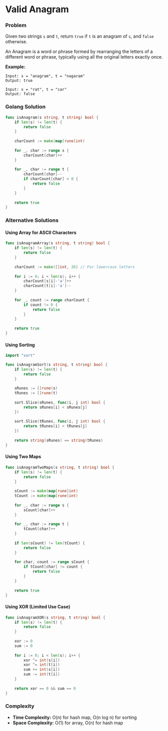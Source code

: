 # Valid Anagram

### Problem
Given two strings `s` and `t`, return `true` if `t` is an anagram of `s`, and `false` otherwise.

An Anagram is a word or phrase formed by rearranging the letters of a different word or phrase, typically using all the original letters exactly once.

**Example:**
```
Input: s = "anagram", t = "nagaram"
Output: true

Input: s = "rat", t = "car"
Output: false
```

### Golang Solution

```go
func isAnagram(s string, t string) bool {
    if len(s) != len(t) {
        return false
    }
    
    charCount := make(map[rune]int)
    
    for _, char := range s {
        charCount[char]++
    }
    
    for _, char := range t {
        charCount[char]--
        if charCount[char] < 0 {
            return false
        }
    }
    
    return true
}
```

### Alternative Solutions

#### **Using Array for ASCII Characters**
```go
func isAnagramArray(s string, t string) bool {
    if len(s) != len(t) {
        return false
    }
    
    charCount := make([]int, 26) // For lowercase letters
    
    for i := 0; i < len(s); i++ {
        charCount[s[i]-'a']++
        charCount[t[i]-'a']--
    }
    
    for _, count := range charCount {
        if count != 0 {
            return false
        }
    }
    
    return true
}
```

#### **Using Sorting**
```go
import "sort"

func isAnagramSort(s string, t string) bool {
    if len(s) != len(t) {
        return false
    }
    
    sRunes := []rune(s)
    tRunes := []rune(t)
    
    sort.Slice(sRunes, func(i, j int) bool {
        return sRunes[i] < sRunes[j]
    })
    
    sort.Slice(tRunes, func(i, j int) bool {
        return tRunes[i] < tRunes[j]
    })
    
    return string(sRunes) == string(tRunes)
}
```

#### **Using Two Maps**
```go
func isAnagramTwoMaps(s string, t string) bool {
    if len(s) != len(t) {
        return false
    }
    
    sCount := make(map[rune]int)
    tCount := make(map[rune]int)
    
    for _, char := range s {
        sCount[char]++
    }
    
    for _, char := range t {
        tCount[char]++
    }
    
    if len(sCount) != len(tCount) {
        return false
    }
    
    for char, count := range sCount {
        if tCount[char] != count {
            return false
        }
    }
    
    return true
}
```

#### **Using XOR (Limited Use Case)**
```go
func isAnagramXOR(s string, t string) bool {
    if len(s) != len(t) {
        return false
    }
    
    xor := 0
    sum := 0
    
    for i := 0; i < len(s); i++ {
        xor ^= int(s[i])
        xor ^= int(t[i])
        sum += int(s[i])
        sum -= int(t[i])
    }
    
    return xor == 0 && sum == 0
}
```

### Complexity
- **Time Complexity:** O(n) for hash map, O(n log n) for sorting
- **Space Complexity:** O(1) for array, O(n) for hash map